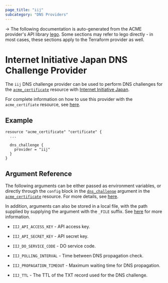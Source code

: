 ```yaml
---
page_title: "iij"
subcategory: "DNS Providers"
---
```


-> The following documentation is auto-generated from the ACME
provider's API library [lego](https://go-acme.github.io/lego/).  Some
sections may refer to lego directly - in most cases, these sections
apply to the Terraform provider as well.

# Internet Initiative Japan DNS Challenge Provider

The `iij` DNS challenge provider can be used to perform DNS challenges for
the [`acme_certificate`][resource-acme-certificate] resource with
[Internet Initiative Japan](https://www.iij.ad.jp/en/).

[resource-acme-certificate]: ../resources/certificate.md

For complete information on how to use this provider with the `acme_certifiate`
resource, see [here][resource-acme-certificate-dns-challenges].

[resource-acme-certificate-dns-challenges]: ./certificate.md#using-dns-challenges

## Example

```hcl
resource "acme_certificate" "certificate" {
  ...

  dns_challenge {
    provider = "iij"
  }
}
```
## Argument Reference

The following arguments can be either passed as environment variables, or
directly through the `config` block in the
[`dns_challenge`][resource-acme-certificate-dns-challenge-arg] argument in the
[`acme_certificate`][resource-acme-certificate] resource. For more details, see
[here][resource-acme-certificate-dns-challenges].

[resource-acme-certificate-dns-challenge-arg]: ./certificate.md#dns_challenge

In addition, arguments can also be stored in a local file, with the path
supplied by supplying the argument with the `_FILE` suffix. See
[here][acme-certificate-file-arg-example] for more information.

[acme-certificate-file-arg-example]: ./certificate.md#using-variable-files-for-provider-arguments

* `IIJ_API_ACCESS_KEY` - API access key.
* `IIJ_API_SECRET_KEY` - API secret key.
* `IIJ_DO_SERVICE_CODE` - DO service code.

* `IIJ_POLLING_INTERVAL` - Time between DNS propagation check.
* `IIJ_PROPAGATION_TIMEOUT` - Maximum waiting time for DNS propagation.
* `IIJ_TTL` - The TTL of the TXT record used for the DNS challenge.


